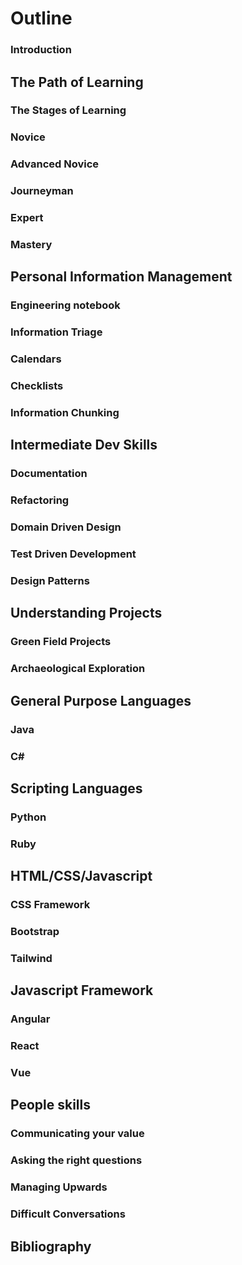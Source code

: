# Outline
### Introduction
## The Path of Learning
### The Stages of Learning
### Novice

### Advanced Novice

### Journeyman

### Expert

### Mastery

## Personal Information Management
### Engineering notebook
### Information Triage
### Calendars
### Checklists
### Information Chunking
## Intermediate Dev Skills

### Documentation

### Refactoring
### Domain Driven Design
### Test Driven Development
### Design Patterns
## Understanding Projects
### Green Field Projects
### Archaeological Exploration
## General Purpose Languages
### Java
### C#
## Scripting Languages
### Python
### Ruby
## HTML/CSS/Javascript
### CSS Framework
### Bootstrap
### Tailwind
## Javascript Framework
### Angular
### React
### Vue
## People skills
### Communicating your value
### Asking the right questions
### Managing Upwards
### Difficult Conversations
## Bibliography